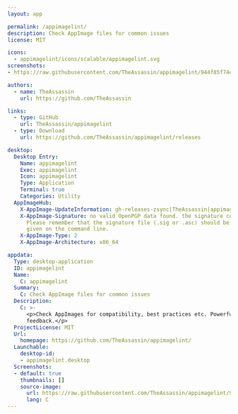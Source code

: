 ```yaml
---
layout: app

permalink: /appimagelint/
description: Check AppImage files for common issues
license: MIT

icons:
  - appimagelint/icons/scalable/appimagelint.svg
screenshots:
- https://raw.githubusercontent.com/TheAssassin/appimagelint/944f85f74ede650a86ce01a18217d8834e2b3bb1/resources/screenshot.png

authors:
  - name: TheAssassin
    url: https://github.com/TheAssassin

links:
  - type: GitHub
    url: TheAssassin/appimagelint
  - type: Download
    url: https://github.com/TheAssassin/appimagelint/releases

desktop:
  Desktop Entry:
    Name: appimagelint
    Exec: appimagelint
    Icon: appimagelint
    Type: Application
    Terminal: true
    Categories: Utility
  AppImageHub:
    X-AppImage-UpdateInformation: gh-releases-zsync|TheAssassin|appimagelint|continuous|appimagelint*-x86_64.AppImage.zsync
    X-AppImage-Signature: no valid OpenPGP data found. the signature could not be verified.
      Please remember that the signature file (.sig or .asc) should be the first file
      given on the command line.
    X-AppImage-Type: 2
    X-AppImage-Architecture: x86_64

appdata:
  Type: desktop-application
  ID: appimagelint
  Name:
    C: appimagelint
  Summary:
    C: Check AppImage files for common issues
  Description:
    C: >-
      <p>Check AppImages for compatibility, best practices etc. Powerful functionality combined with simple usage and human-friendly
      feedback.</p>
  ProjectLicense: MIT
  Url:
    homepage: https://github.com/TheAssassin/appimagelint/
  Launchable:
    desktop-id:
    - appimagelint.desktop
  Screenshots:
  - default: true
    thumbnails: []
    source-image:
      url: https://raw.githubusercontent.com/TheAssassin/appimagelint/944f85f74ede650a86ce01a18217d8834e2b3bb1/resources/screenshot.png
      lang: C
---
```

